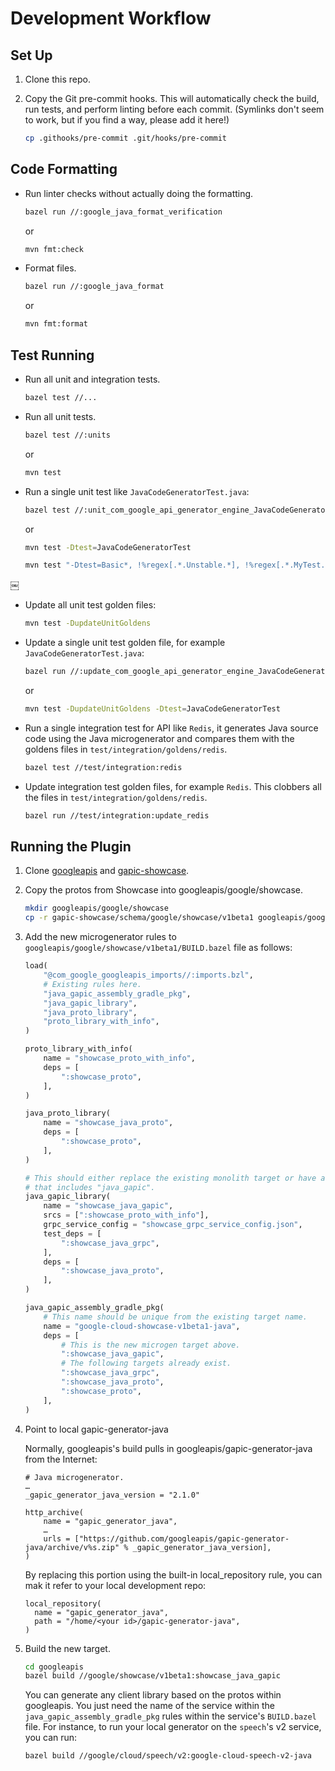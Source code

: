 # Development Workflow

## Set Up

1.  Clone this repo.

2. Copy the Git pre-commit hooks. This will automatically check the build, run
   tests, and perform linting before each commit. (Symlinks don't seem to work,
   but if you find a way, please add it here!)

   ```sh
   cp .githooks/pre-commit .git/hooks/pre-commit
   ```

## Code Formatting

-   Run linter checks without actually doing the formatting.

    ```sh
    bazel run //:google_java_format_verification
    ```
    or
    ```sh
    mvn fmt:check
    ```

-   Format files.

    ```sh
    bazel run //:google_java_format
    ```
    or
    ```sh
    mvn fmt:format
    ```

## Test Running

-   Run all unit and integration tests.

    ```sh
    bazel test //...
    ```

-   Run all unit tests.

    ```sh
    bazel test //:units
    ```
    or
    ```sh
    mvn test
    ```

-   Run a single unit test like `JavaCodeGeneratorTest.java`:

    ```sh
    bazel test //:unit_com_google_api_generator_engine_JavaCodeGeneratorTest
    ```
    or
    ```sh
    mvn test -Dtest=JavaCodeGeneratorTest

    mvn test "-Dtest=Basic*, !%regex[.*.Unstable.*], !%regex[.*.MyTest.class#one.*|two.*], %regex[#fast.*|slow.*]"
    ```
￼
-   Update all unit test golden files:

    ```sh
    mvn test -DupdateUnitGoldens
    ```

-   Update a single unit test golden file, for example `JavaCodeGeneratorTest.java`:

    ```sh
    bazel run //:update_com_google_api_generator_engine_JavaCodeGeneratorTest
    ```
    or
    ```sh
    mvn test -DupdateUnitGoldens -Dtest=JavaCodeGeneratorTest
    ```

-   Run a single integration test for API like `Redis`, it generates Java source
    code using the Java microgenerator and compares them with the goldens files
    in `test/integration/goldens/redis`.

    ```sh
    bazel test //test/integration:redis
    ```

-   Update integration test golden files, for example `Redis`. This clobbers all the
    files in `test/integration/goldens/redis`.

    ```sh
    bazel run //test/integration:update_redis
    ```

## Running the Plugin

1. Clone [googleapis](https://github.com/googleapis/googleapis) and
    [gapic-showcase](https://github.com/googleapis/gapic-showcase/).

2. Copy the protos from Showcase into googleapis/google/showcase.

    ```sh
    mkdir googleapis/google/showcase
    cp -r gapic-showcase/schema/google/showcase/v1beta1 googleapis/google/showcase/v1beta1
    ```

3. Add the new microgenerator rules to
    `googleapis/google/showcase/v1beta1/BUILD.bazel` file as follows:

    ```python
    load(
        "@com_google_googleapis_imports//:imports.bzl",
        # Existing rules here.
        "java_gapic_assembly_gradle_pkg",
        "java_gapic_library",
        "java_proto_library",
        "proto_library_with_info",
    )

    proto_library_with_info(
        name = "showcase_proto_with_info",
        deps = [
            ":showcase_proto",
        ],
    )

    java_proto_library(
        name = "showcase_java_proto",
        deps = [
            ":showcase_proto",
        ],
    )

    # This should either replace the existing monolith target or have a unique name
    # that includes "java_gapic".
    java_gapic_library(
        name = "showcase_java_gapic",
        srcs = [":showcase_proto_with_info"],
        grpc_service_config = "showcase_grpc_service_config.json",
        test_deps = [
            ":showcase_java_grpc",
        ],
        deps = [
            ":showcase_java_proto",
        ],
    )

    java_gapic_assembly_gradle_pkg(
        # This name should be unique from the existing target name.
        name = "google-cloud-showcase-v1beta1-java",
        deps = [
            # This is the new microgen target above.
            ":showcase_java_gapic",
            # The following targets already exist.
            ":showcase_java_grpc",
            ":showcase_java_proto",
            ":showcase_proto",
        ],
    )
    ```

4. Point to local gapic-generator-java
   
   Normally, googleapis's build pulls in googleapis/gapic-generator-java from the
   Internet:

   ```
   # Java microgenerator.
   …
   _gapic_generator_java_version = "2.1.0"
   
   http_archive(
       name = "gapic_generator_java",
       …
       urls = ["https://github.com/googleapis/gapic-generator-java/archive/v%s.zip" % _gapic_generator_java_version],
   )
   ```

   By replacing this portion using the built-in local_repository rule, you can mak
   it refer to your local development repo:

   ```
   local_repository(
     name = "gapic_generator_java",
     path = "/home/<your id>/gapic-generator-java",
   )
   ```

5. Build the new target.

   ```sh
   cd googleapis
   bazel build //google/showcase/v1beta1:showcase_java_gapic
   ```
    
   You can generate any client library based on the protos within googleapis.
   You just need the name of the service within the `java_gapic_assembly_gradle_pkg`
   rules within the service's `BUILD.bazel` file.
   For instance, to run your local generator on the `speech`'s v2 service, you can
   run:
    
   ```
   bazel build //google/cloud/speech/v2:google-cloud-speech-v2-java
   ```




